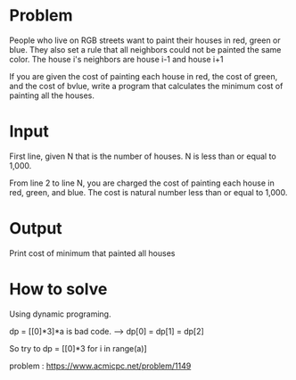 # Problem

People who live on RGB streets want to paint their houses in red, green or blue. They also set a rule that all neighbors could not be painted the same color. The house i's neighbors are house i-1 and house i+1


If you are given the cost of painting each house in red, the cost of green, and the cost of bvlue, write a program that calculates the minimum cost of painting all the houses.

# Input

First line, given N that is the number of houses. N is less than or equal to 1,000.


From line 2 to line N, you are charged the cost of painting each house in red, green, and blue. The cost is natural number less than or equal to 1,000.

# Output

Print cost of minimum that painted all houses

# How to solve

Using dynamic programing.

dp = [[0]*3]*a is bad code. --> dp[0] = dp[1] = dp[2] 

So try to dp = [[0]*3 for i in range(a)]

problem : <https://www.acmicpc.net/problem/1149>
